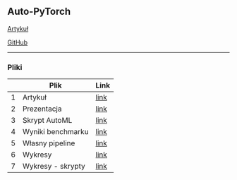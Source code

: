 ## Auto-PyTorch

[Artykuł](https://arxiv.org/abs/2006.13799)

[GitHub](https://github.com/automl/Auto-PyTorch)

<hr></hr>

### Pliki

<table>
<thead>
  <tr>
    <th></th>
    <th>Plik</th>
    <th>Link</th>
  </tr>
</thead>
<tbody>
  <tr>
    <td>1</td>
    <td>Artykuł</td>
    <td><a href="WTF/final/WB_WTF_article.pdf">link</td>
  </tr>
  <tr>
    <td>2</td>
    <td>Prezentacja</td>
    <td><a href="WTF/final/presentations/Prezentacja___AutoML.pdf">link</td>
  </tr>
  <tr>
    <td>3</td>
    <td>Skrypt AutoML</td>
    <td><a href="WTF/final/automl_script/exec.py">link</td>
  </tr>
  <tr>
    <td>4</td>
    <td>Wyniki benchmarku</td>
    <td><a href="WTF/final/benchmark_results/plot_df.csv">link</td>
  </tr>
  <tr>
    <td>5</td>
    <td>Własny pipeline</td>
    <td><a href="WTF/final/our_pipeline/custom_pipeline.py">link</td>
  </tr>
  <tr>
    <td>6</td>
    <td>Wykresy</td>
    <td><a href="WTF/final/plots/visualisations">link</td>
  </tr>
  <tr>
    <td>7</td>
    <td>Wykresy - skrypty</td>
    <td><a href="WTF/final/plots/scripts">link</td>
  </tr>
  
</tbody>
</table>
